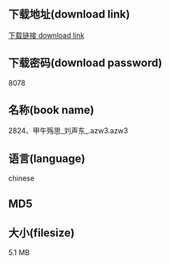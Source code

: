 ## 下载地址(download link)
[下载链接 download link](https://tutu365.netlify.app/?s=2824%E3%80%81%E7%94%B2%E5%8D%88%E6%AE%87%E6%80%9D_%E5%88%98%E5%A3%B0%E4%B8%9C_.azw3)

## 下载密码(download password)
8078

## 名称(book name)
2824、甲午殇思_刘声东_.azw3.azw3

## 语言(language)
chinese

## MD5


## 大小(filesize)
5.1 MB
